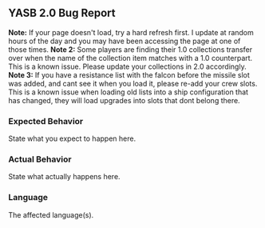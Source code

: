 ## YASB 2.0 Bug Report

**Note:** If your page doesn't load, try a hard refresh first. I update at random hours of the day and you may have been accessing the page at one of those times. 
**Note 2:** Some players are finding their 1.0 collections transfer over when the name of the collection item matches with a 1.0 counterpart. This is a known issue. Please update your collections in 2.0 accordingly.
**Note 3:** If you have a resistance list with the falcon before the missile slot was added, and cant see it when you load it, please re-add your crew slots. This is a known issue when loading old lists into a  ship configuration that has changed, they will load upgrades into slots that dont belong there.

### Expected Behavior

State what you expect to happen here.

### Actual Behavior

State what actually happens here.

### Language

The affected language(s). 

